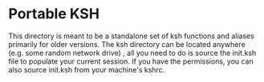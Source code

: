 # Portable KSH
This directory is meant to be a standalone set of ksh functions and aliases primarily for older versions. The ksh directory can be located anywhere (e.g. some random network drive) , all you need to do is source the init.ksh file to populate your current session. If you have the permissions, you can also source init.ksh from your machine's kshrc.
